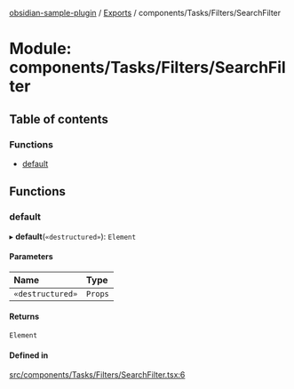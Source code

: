 [obsidian-sample-plugin](../README.md) / [Exports](../modules.md) / components/Tasks/Filters/SearchFilter

# Module: components/Tasks/Filters/SearchFilter

## Table of contents

### Functions

- [default](components_Tasks_Filters_SearchFilter.md#default)

## Functions

### default

▸ **default**(`«destructured»`): `Element`

#### Parameters

| Name | Type |
| :------ | :------ |
| `«destructured»` | `Props` |

#### Returns

`Element`

#### Defined in

[src/components/Tasks/Filters/SearchFilter.tsx:6](https://github.com/dromse/personal-grind-manager/blob/1abcd9e/src/components/Tasks/Filters/SearchFilter.tsx#L6)
